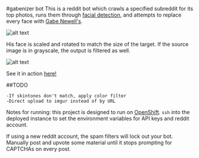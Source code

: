#gabenizer bot
This is a reddit bot which crawls a specified subreddit for its top photos, runs them through
[facial detection](http://skybiometry.com/), and attempts to replace every face with
[Gabe Newell's](http://en.wikipedia.org/wiki/Gabe_Newell).

![alt text](https://raw.github.com/revansopher/gabenizer/master/gaben.png "Our Lord and Savior")

His face is scaled and rotated to match the size of the target.
If the source image is in grayscale, the output is filtered as well.

![alt text](https://raw.github.com/revansopher/gabenizer/master/demo.png "A demo image")

See it in action [here!](http://www.reddit.com/r/gentlemangabers)

##TODO

	-If skintones don't match, apply color filter
    -Direct upload to imgur instead of by URL

Notes for running: this project is designed to run on [OpenShift](https://www.openshift.com/).
`ssh` into the deployed instance to set the environment variables for API keys and reddit account.

If using a new reddit account, the spam filters will lock out your bot.
Manually post and upvote some material until it stops prompting for CAPTCHAs on every post.
